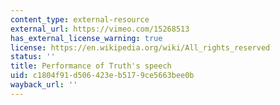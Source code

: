```yaml
---
content_type: external-resource
external_url: https://vimeo.com/15268513
has_external_license_warning: true
license: https://en.wikipedia.org/wiki/All_rights_reserved
status: ''
title: Performance of Truth's speech
uid: c1804f91-d506-423e-b517-9ce5663bee0b
wayback_url: ''
---
```

